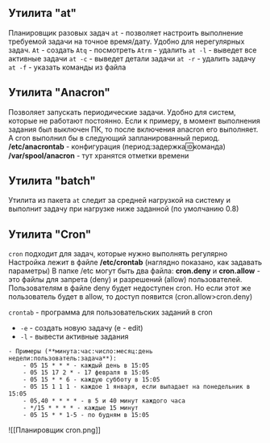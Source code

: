 ## Утилита "at"
Планировщик разовых задач
`at` - позволяет настроить выполнение требуемой задачи на точное время/дату. Удобно для нерегулярных задач.
`At` - создать
`Atq` - посмотреть
`Atrm` - удалить
`at -l` - выведет все активные задачи
`at -c` - выведет детали задачи
`at -r` - удалить задачу
`at -f` - указать команды из файла
## Утилита "Anacron"
Позволяет запускать периодические задачи. Удобно для систем, которые не работают постоянно. Если к примеру, в момент выполнения задания был выключен ПК, то после включения anacron его выполняет. А cron выполнил бы в следующий запланированный период.
**/etc/anacrontab** - конфигурация (период:задержка:id:команда)
**/var/spool/anacron** - тут хранятся отметки времени
## Утилита "batch"
Утилита из пакета `at` следит за средней нагрузкой на систему и выполнит задачу при нагрузке ниже заданной (по умолчанию 0.8)
## Утилита "Cron"
`cron` подходит для задач, которые нужно выполнять регулярно
Настройка лежит в файле **/etc/crontab** (наглядно показано, как задавать параметры)
В папке /etc могут быть два файла: **cron.deny** и **cron.allow** - это файлы для запрета (deny) и разрешений (allow) пользователей. Пользователям в файле deny будет недоступен cron. Но если этот же пользователь будет в allow, то доступ появится (cron.allow>cron.deny)

`crontab` - программа для пользовательских заданий в cron
- `-e` - создать новую задачу (e - edit)
- `-l` - вывести активные задания

```
- Примеры (**минута:час:число:месяц:день недели:пользователь:задача**):
	- 05 15 * * * - каждый день в 15:05
	- 05 15 17 2 * - 17 февраля в 15:05
	- 05 15 * * 6 - каждую субботу в 15:05
	- 05 15 1 1 1 - каждое 1 января, если выпадает на понедельник в 15:05
	- 05,40 * * * * - в 5 и 40 минут каждого часа
	- */15 * * * * - каждые 15 минут
	- 05 15 * * 1-5 - по будням в 15:05
```
![[Планировщик cron.png]]
